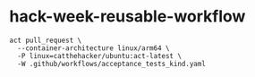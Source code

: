 # hack-week-reusable-workflow

```console
act pull_request \
  --container-architecture linux/arm64 \
  -P linux=catthehacker/ubuntu:act-latest \
  -W .github/workflows/acceptance_tests_kind.yaml
```
